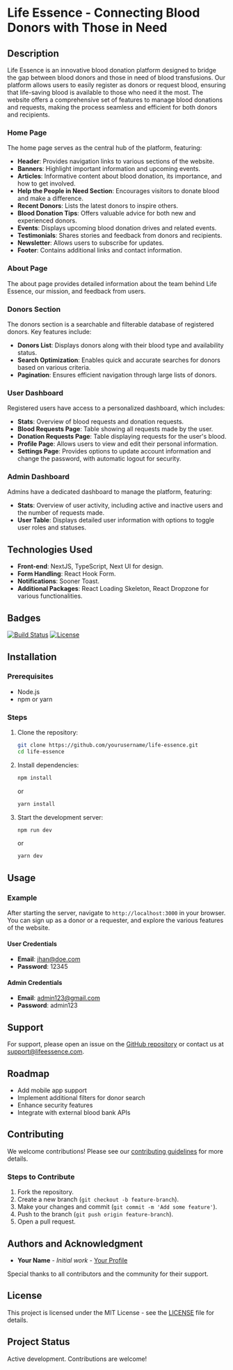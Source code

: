 # Life Essence - Connecting Blood Donors with Those in Need

## Description

Life Essence is an innovative blood donation platform designed to bridge the gap between blood donors and those in need of blood transfusions. Our platform allows users to easily register as donors or request blood, ensuring that life-saving blood is available to those who need it the most. The website offers a comprehensive set of features to manage blood donations and requests, making the process seamless and efficient for both donors and recipients.

### Home Page
The home page serves as the central hub of the platform, featuring:
- **Header**: Provides navigation links to various sections of the website.
- **Banners**: Highlight important information and upcoming events.
- **Articles**: Informative content about blood donation, its importance, and how to get involved.
- **Help the People in Need Section**: Encourages visitors to donate blood and make a difference.
- **Recent Donors**: Lists the latest donors to inspire others.
- **Blood Donation Tips**: Offers valuable advice for both new and experienced donors.
- **Events**: Displays upcoming blood donation drives and related events.
- **Testimonials**: Shares stories and feedback from donors and recipients.
- **Newsletter**: Allows users to subscribe for updates.
- **Footer**: Contains additional links and contact information.

### About Page
The about page provides detailed information about the team behind Life Essence, our mission, and feedback from users.

### Donors Section
The donors section is a searchable and filterable database of registered donors. Key features include:
- **Donors List**: Displays donors along with their blood type and availability status.
- **Search Optimization**: Enables quick and accurate searches for donors based on various criteria.
- **Pagination**: Ensures efficient navigation through large lists of donors.

### User Dashboard
Registered users have access to a personalized dashboard, which includes:
- **Stats**: Overview of blood requests and donation requests.
- **Blood Requests Page**: Table showing all requests made by the user.
- **Donation Requests Page**: Table displaying requests for the user's blood.
- **Profile Page**: Allows users to view and edit their personal information.
- **Settings Page**: Provides options to update account information and change the password, with automatic logout for security.

### Admin Dashboard
Admins have a dedicated dashboard to manage the platform, featuring:
- **Stats**: Overview of user activity, including active and inactive users and the number of requests made.
- **User Table**: Displays detailed user information with options to toggle user roles and statuses.

## Technologies Used

- **Front-end**: NextJS, TypeScript, Next UI for design.
- **Form Handling**: React Hook Form.
- **Notifications**: Sooner Toast.
- **Additional Packages**: React Loading Skeleton, React Dropzone for various functionalities.

## Badges

[![Build Status](https://img.shields.io/badge/build-passing-brightgreen)](https://shields.io)
[![License](https://img.shields.io/badge/license-MIT-blue)](LICENSE)



## Installation

### Prerequisites

- Node.js
- npm or yarn

### Steps

1. Clone the repository:
    ```sh
    git clone https://github.com/yourusername/life-essence.git
    cd life-essence
    ```

2. Install dependencies:
    ```sh
    npm install
    ```
    or
    ```sh
    yarn install
    ```

3. Start the development server:
    ```sh
    npm run dev
    ```
    or
    ```sh
    yarn dev
    ```

## Usage

### Example

After starting the server, navigate to `http://localhost:3000` in your browser. You can sign up as a donor or a requester, and explore the various features of the website.

#### User Credentials
- **Email**: jhan@doe.com
- **Password**: 12345

#### Admin Credentials
- **Email**: admin123@gmail.com
- **Password**: admin123

## Support

For support, please open an issue on the [GitHub repository](https://github.com/yourusername/life-essence/issues) or contact us at support@lifeessence.com.

## Roadmap

- Add mobile app support
- Implement additional filters for donor search
- Enhance security features
- Integrate with external blood bank APIs

## Contributing

We welcome contributions! Please see our [contributing guidelines](CONTRIBUTING.md) for more details. 

### Steps to Contribute

1. Fork the repository.
2. Create a new branch (`git checkout -b feature-branch`).
3. Make your changes and commit (`git commit -m 'Add some feature'`).
4. Push to the branch (`git push origin feature-branch`).
5. Open a pull request.

## Authors and Acknowledgment

- **Your Name** - *Initial work* - [Your Profile](https://github.com/yourusername)

Special thanks to all contributors and the community for their support.

## License

This project is licensed under the MIT License - see the [LICENSE](LICENSE) file for details.

## Project Status

Active development. Contributions are welcome!
